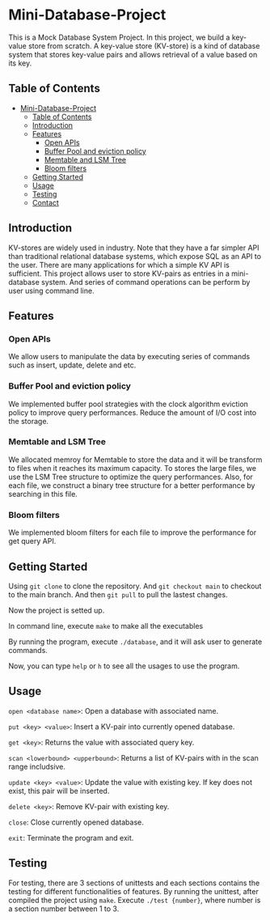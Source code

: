 # Mini-Database-Project

This is a Mock Database System Project. In this project, we build a key-value store from scratch. A key-value store (KV-store) is a kind of database system that stores key-value pairs and allows retrieval of a value based on its key.

## Table of Contents

- [Mini-Database-Project](#mini-database-project)
  - [Table of Contents](#table-of-contents)
  - [Introduction](#introduction)
  - [Features](#features)
    - [Open APIs](#open-apis)
    - [Buffer Pool and eviction policy](#buffer-pool-and-eviction-policy)
    - [Memtable and LSM Tree](#memtable-and-lsm-tree)
    - [Bloom filters](#bloom-filters)
  - [Getting Started](#getting-started)
  - [Usage](#usage)
  - [Testing](#testing)
  - [Contact](#contact)

## Introduction

KV-stores are widely used in industry. Note that they have a far simpler API than traditional relational database systems, which expose SQL as an API to the user. There are many applications for which a simple KV API is sufficient. This project allows user to store KV-pairs as entries in a mini-database system. And series of command operations can be perform by user using command line. 

## Features

### Open APIs
We allow users to manipulate the data by executing series of commands such as insert, update, delete and etc.

### Buffer Pool and eviction policy
We implemented buffer pool strategies with the clock algorithm eviction policy to improve query performances. Reduce the amount of I/O cost into the storage.

### Memtable and LSM Tree
We allocated memroy for Memtable to store the data and it will be transform to files when it reaches its maximum capacity. To stores the large files, we use the LSM Tree structure to optimize the query performances. Also, for each file, we construct a binary tree structure for a better performance by searching in this file.

### Bloom filters
We implemented bloom filters for each file to improve the performance for get query API.

## Getting Started

Using `git clone` to clone the repository.
And `git checkout main` to checkout to the main branch.
And then `git pull` to pull the lastest changes.

Now the project is setted up.

In command line, execute `make` to make all the executables

By running the program, execute `./database`, and it will ask user to generate commands.

Now, you can type `help` or `h` to see all the usages to use the program.

## Usage
`open <database name>`: Open a database with associated name.

`put <key> <value>`: Insert a KV-pair into currently opened database.

`get <key>`: Returns the value with associated query key.

`scan <lowerbound> <upperbound>`: Returns a list of KV-pairs with in the scan range includsive.

`update <key> <value>`: Update the value with existing key. If key does not exist, this pair will be inserted.

`delete <key>`: Remove KV-pair with existing key.

`close`: Close currently opened database.

`exit`: Terminate the program and exit.


## Testing

For testing, there are 3 sections of unittests and each sections contains the testing for different functionalities of features. By running the unittest, after compiled the project using `make`.
Execute `./test {number}`, where number is a section number between 1 to 3.
